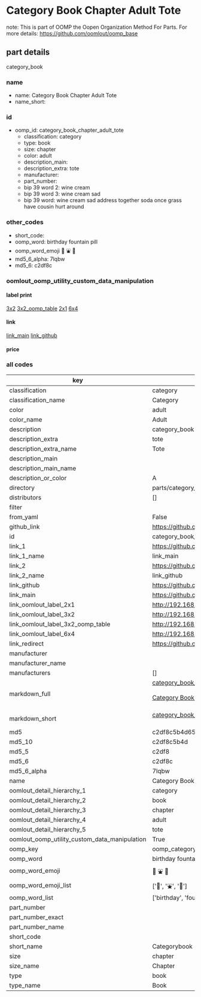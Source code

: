 # Category Book Chapter Adult Tote  

note: This is part of OOMP the Oopen Organization Method For Parts. For more details: https://github.com/oomlout/oomp_base

##  part details
  



category_book



### name
* name: Category Book Chapter Adult Tote
* name_short: 
### id
* oomp_id: category_book_chapter_adult_tote
  * classification: category
  * type: book
  * size: chapter
  * color: adult
  * description_main: 
  * description_extra: tote
  * manufacturer: 
  * part_number: 
  * bip 39 word 2: wine cream
  * bip 39 word 3: wine cream sad
  * bip 39 word: wine cream sad address together soda once grass have cousin hurt around

### other_codes
* short_code: 
* oomp_word: birthday fountain pill
* oomp_word_emoji :birthday: :fountain: :pill:
* md5_6_alpha: 7lqbw
* md5_6: c2df8c






### oomlout_oomp_utility_custom_data_manipulation
#### label print
[3x2](http://192.168.1.245:1112/?label=oomp%207lqbw)
[3x2_oomp_table](http://192.168.1.108:1112/?label=oomp%207lqbw)
[2x1](http://192.168.1.242:1112/?label=oomp%207lqbw)
[6x4](http://192.168.1.55:1112/?label=oomp%207lqbw)    

#### link

[link_main](https://github.com/oomlout/oomlout_oomp_version_1_messy/tree/main/parts/category_book_chapter_adult_tote) [link_github](https://github.com/oomlout/oomlout_oomp_version_1_messy/tree/main/parts/category_book_chapter_adult_tote)                             

#### price







### all codes 
| key | value |  
| --- | --- |  
| classification | category |  
| classification_name | Category |  
| color | adult |  
| color_name | Adult |  
| description | category_book |  
| description_extra | tote |  
| description_extra_name | Tote |  
| description_main |  |  
| description_main_name |  |  
| description_or_color | A  |  
| directory | parts/category_book_chapter_adult_tote |  
| distributors | [] |  
| filter |  |  
| from_yaml | False |  
| github_link | https://github.com/oomlout/oomlout_oomp_part_src/tree/main/parts/category_book_chapter_adult_tote |  
| id | category_book_chapter_adult_tote |  
| link_1 | https://github.com/oomlout/oomlout_oomp_version_1_messy/tree/main/parts/category_book_chapter_adult_tote |  
| link_1_name | link_main |  
| link_2 | https://github.com/oomlout/oomlout_oomp_version_1_messy/tree/main/parts/category_book_chapter_adult_tote |  
| link_2_name | link_github |  
| link_github | https://github.com/oomlout/oomlout_oomp_version_1_messy/tree/main/parts/category_book_chapter_adult_tote |  
| link_main | https://github.com/oomlout/oomlout_oomp_version_1_messy/tree/main/parts/category_book_chapter_adult_tote |  
| link_oomlout_label_2x1 | http://192.168.1.242:1112/?label=oomp%207lqbw |  
| link_oomlout_label_3x2 | http://192.168.1.245:1112/?label=oomp%207lqbw |  
| link_oomlout_label_3x2_oomp_table | http://192.168.1.108:1112/?label=oomp%207lqbw |  
| link_oomlout_label_6x4 | http://192.168.1.55:1112/?label=oomp%207lqbw |  
| link_redirect | https://github.com/oomlout/oomlout_oomp_version_1_messy/tree/main/parts/category_book_chapter_adult_tote |  
| manufacturer |  |  
| manufacturer_name |  |  
| manufacturers | [] |  
| markdown_full | [category_book_chapter_adult_tote](none)<br>[](none)<br>[Category Book Chapter Adult Tote](none)<br><br> |  
| markdown_short | [category_book_chapter_adult_tote](none)<br><br> |  
| md5 | c2df8c5b4d65f35338f1d0377b4cbfdc |  
| md5_10 | c2df8c5b4d |  
| md5_5 | c2df8 |  
| md5_6 | c2df8c |  
| md5_6_alpha | 7lqbw |  
| name | Category Book Chapter Adult Tote |  
| oomlout_detail_hierarchy_1 | category |  
| oomlout_detail_hierarchy_2 | book |  
| oomlout_detail_hierarchy_3 | chapter |  
| oomlout_detail_hierarchy_4 | adult |  
| oomlout_detail_hierarchy_5 | tote |  
| oomlout_oomp_utility_custom_data_manipulation | True |  
| oomp_key | oomp_category_book_chapter_adult_tote |  
| oomp_word | birthday fountain pill |  
| oomp_word_emoji | :birthday: :fountain: :pill: |  
| oomp_word_emoji_list | [':birthday:', ':fountain:', ':pill:'] |  
| oomp_word_list | ['birthday', 'fountain', 'pill'] |  
| part_number |  |  
| part_number_exact |  |  
| part_number_name |  |  
| short_code |  |  
| short_name | Categorybook |  
| size | chapter |  
| size_name | Chapter |  
| type | book |  
| type_name | Book |  
